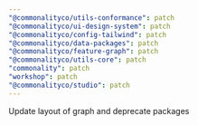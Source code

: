 ```yaml
---
"@commonalityco/utils-conformance": patch
"@commonalityco/ui-design-system": patch
"@commonalityco/config-tailwind": patch
"@commonalityco/data-packages": patch
"@commonalityco/feature-graph": patch
"@commonalityco/utils-core": patch
"commonality": patch
"workshop": patch
"@commonalityco/studio": patch
---
```


Update layout of graph and deprecate packages
